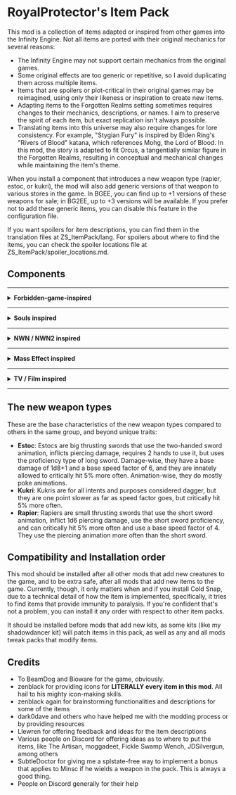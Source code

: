 # RoyalProtector's Item Pack

This mod is a collection of items adapted or inspired from other games into the Infinity Engine. Not all items are ported with their original mechanics for several reasons:

- The Infinity Engine may not support certain mechanics from the original games.
- Some original effects are too generic or repetitive, so I avoid duplicating them across multiple items.
- Items that are spoilers or plot-critical in their original games may be reimagined, using only their likeness or inspiration to create new items.
- Adapting items to the Forgotten Realms setting sometimes requires changes to their mechanics, descriptions, or names. I aim to preserve the spirit of each item, but exact replication isn't always possible.
- Translating items into this universe may also require changes for lore consistency. For example, "Stygian Fury" is inspired by Elden Ring's "Rivers of Blood" katana, which references Mohg, the Lord of Blood. In this mod, the story is adapted to fit Orcus, a tangentially similar figure in the Forgotten Realms, resulting in conceptual and mechanical changes while maintaining the item's theme.

When you install a component that introduces a new weapon type (rapier, estoc, or kukri), the mod will also add generic versions of that weapon to various stores in the game. In BGEE, you can find up to +1 versions of these weapons for sale; in BG2EE, up to +3 versions will be available. If you prefer not to add these generic items, you can disable this feature in the configuration file.

If you want spoilers for item descriptions, you can find them in the translation files at ZS_ItemPack/lang. For spoilers about where to find the items, you can check the spoiler locations file at ZS_ItemPack/spoiler_locations.md.

## Components
---
<details>

<summary><b> Forbidden-game-inspired </b></summary>

These items are taken from a forbidden game that shall not be named. Due to plot critical reasons, a few items were changed in some degrees, retaining less from the original design, but it still aligns with it in some dimension.

**Component 101:** Add Everburn Blade +1

This component adds a new cool flaming +1 two-handed sword that is more powerful against demons, and also when wielded by tieflings. This item will be wielded by the Cambion in Irenicus' dungeon in BG2, and in BG1, it will be wielded Azothet's servants at the end of Dorn's questline (not lootable), and Simmeon himself, who will drop it but not use it.

**Component 102:** Add Bloodthirst +3

This component adds a new evil-only, Bhaal-inspired crimson twisted dagger that is more likely to critically hit and reduces the resistance to piercing damage on targets. Tamoko drops this item.

**Component 103:** Add Crimson Mischief +3

This component adds an evil-only short sword that deals more damage the more wounded the target is, and can occassionally (4% chance) reduce the HP of the target by 20%.

**Component 104:** Add Assassin's Touch +1

This component adds a new dagger that deals more damage to targets that are asleep, and allows thieves to use it more efficiently. Single-classed assassins get the most benefit out of it.

**Component 105:** Add Ritual Dagger

This component adds a new dagger that is not very accurate but deals a good amount of damage. It can be used to get beneficial effects if you're willing to pay the price.

**Component 106:** Add Cold Snap +1

This component adds a new dagger that deals varying amounts of extra cold damage and may very briefly snap freeze some targets if they fail their saves.

**Component 107:** Add Spell Siphon +1

This component adds a new dagger which allows wizards and sorcerers to recall level 1 spells when something is killed with the dagger. On rare occasions, it will also restore level 2 spells.

**Component 108:** Add Cruel Sting +1

This component adds a new long sword with a spider and poisonous theme which excels when hitting targets that are webbed or otherwise incapacitated.

**Component 109:** Add Judgment +4

This adds a new powerful warhammer that deals crushing and fire damage and increases defenses. It has the ability to switch to a non-lethal mode which frees allies (or anyone else) from paralysis, stun, and hold effects on hit.

**Component 110:** Add The Deathstalker Mantle

This adds a new cool cloak for assassins and other stabby-stabby characters. Upon killing an enemy, become immediately invisible and gain a +1 bonus to THAC0 and damage for 2 rounds. This effect can only trigger once per round.


</details>

---
<details>

<summary><b> Souls inspired </b></summary>

**Component 211:** Add Sage Ring (Dark Souls 3 - Sage Ring; ring)

This will add a nifty new ring that casters of all kinds can use to improve casting speed and casting level by 1. Applies to arcane and divine magic.

**Component 213:** Add Hawk Ring (Dark Souls 3 - Hawk Ring; ring)

This will add a new ring that increases slightly movement speed, and ranged thac0 and damage.

**Component 215:** Add Moonlit Slumber (Elden Ring - Sword of St. Trina, long sword)

This adds a new +2 long sword which is themed around sleep and dreams. It has a chance to put targets to sleep, as well as releasing an 5-round soporiferous mist that puts targets to sleep for 3 rounds.

**Component 216:** Add Icicle (Elden Ring - Frozen Needle; rapier)

This adds a new +4 rapier that deals piercing and cold damage, and has a mode where you can shoot its blade at the target, dealing less piercing damage, but dealing more cold damage.

**Component 217:** Add Stygian Fury (Elden Ring - Rivers of Blood; katana)

This adds a new +3 katana that deals slashing and fire damage, and has a chance to poison on contact, which can make targets suffer a slight case of blood boil if they're poisoned too quickly.

**Component 220:** Add Harp Bow (Elden Ring - Harp Bow; shortbow)

This adds a new +1 shortbow that is more effective when wielded by bards, and has a 15% chance of releasing a tune when shooting, which provides a minor bard song buff to the whole party for 2 rounds (it stacks with other songs). The configuration file may be used to turn it into a longbow, if desired.

**Component 222:** Add Crimson of Life (Elden Ring - Crimson Amber Amulet; necklace)

This adds a new necklace that increases the maximum HP of the wearer by 15%.

**Component 224:** Add Periapt of Renewal (Elden Ring - Blessed Dew Amulet; necklace)

This adds a new Lathander-inspired necklace that provides a regeneration of 1 HP per turn.

**Component 227:** Add Bloody Sting (Elden Ring - Bloody Helice; estoc)

This adds a new +3 estoc inspired by a certain lord of blood, that has a chance of causing a lot of bleeding, including a chance to buff its wielder ocasionally when blood is spilt.

**Component 228:** Add Storm's Monarch (Elden Ring - Dragon King's Cragblade; estoc)

This adds a new +3 estoc that deals lightning damage, which increases the movement speed of the wielder, and allows the user to use the ability 'Blinkbolt' twice per day, teleporting to a target, and dealing significant electric damage to it and enemies around, while buffing the wielder briefly.

</details>

---

<details>

<summary><b> NWN / NWN2 inspired </b></summary>

**Component 301:** Add Lawgiver +1

**Component 302:** Add The Left Hand

**Component 303:** Add Master Li's Way

**Component 304:** Add Kukri of the Eclipse

**Component 307:** Add Blade of the Rashemi

This sword protects the wielder from magic, and causes 10% spell cast failure on hit for 5/2 rounds. Deals 1d12+1 damage, and acts as a +2 weapon if a berserker, barbarian, o Rashemi warrior is wielding it.

**Component 308:** Add Shining Light of Lathander

**Component 309:** Add Goblinsplitter

**Component 311:** Add Mercykiller Blade

</details>

---

<details>

<summary><b> Mass Effect inspired </b></summary>

**Component 401:** Add Rod of Illusive Protections (rod)

**Component 402:** Add Omniblade (universal sword)

**Component 403:** Add Phantom's Blade (ninja-to)

</details>

---

<details>

<summary><b> TV / Film inspired </b></summary>

**Component 501:** Add Needle +1 (Game of Thrones - Needle; rapier)

**Component 502:** Add Craven Edge +4 (The Legend of Vox Machina - Craven Edge; two-handed sword)

</details>

---

## The new weapon types

These are the base characteristics of the new weapon types compared to others in the same group, and beyond unique traits:

- **Estoc**: Estocs are big thrusting swords that use the two-handed sword animation, inflicts piercing damage, requires 2 hands to use it, but uses the proficiency type of long sword. Damage-wise, they have a base damage of 1d8+1 and a base speed factor of 6, and they are innately allowed to critically hit 5% more often. Animation-wise, they do mostly poke animations.
- **Kukri**: Kukris are for all intents and purposes considered dagger, but they are one point slower as far as speed factor goes, but critically hit 5% more often.
- **Rapier**: Rapiers are small thrusting swords that use the short sword animation, inflict 1d6 piercing damage, use the short sword proficiency, and can critically hit 5% more often and use a base speed factor of 4. They use the piercing animation more often than the short sword.

## Compatibility and Installation order

This mod should be installed after all other mods that add new creatures to the game, and to be extra safe, after all mods that add new items to the game. Currently, though, it only matters when and if you install Cold Snap, due to a technical detail of how the item is implemented, specifically, it tries to find items that provide immunity to paralysis. If you're confident that's not a problem, you can install it any order with respect to other item packs.

It should be installed before mods that add new kits, as some kits (like my shadowdancer kit) will patch items in this pack, as well as any and all mods tweak packs that modify items.

## Credits
- To BeamDog and Bioware for the game, obviously.
- zenblack for providing icons for **LITERALLY every item in this mod**. All hail to his mighty icon-making skills.
- zenblack again for brainstorming functionalities and descriptions for some of the items
- dark0dave and others who have helped me with the modding process or by providing resources
- Llewren for offering feedback and ideas for the item descriptions
- Various people on Discord for offering ideas as to where to put the items, like The Artisan, moggadeet, Fickle Swamp Wench, JDSilvergun, among others
- SubtleDoctor for giving me a splstate-free way to implement a bonus that applies to Minsc if he wields a weapon in the pack. This is always a good thing.
- People on Discord generally for their help

